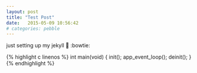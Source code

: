 ```yaml
---
layout: post
title: "Test Post"
date:   2015-05-09 10:56:42
# categories: pebble
---
```


just setting up my jekyll :metal: :bowtie:  

{% highlight c linenos %}
int main(void) {
  init();
  app_event_loop();
  deinit();
}
{% endhighlight %}
